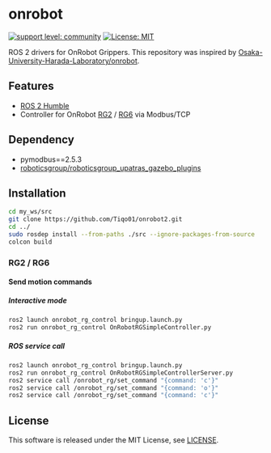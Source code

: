 # onrobot

[![support level: community](https://img.shields.io/badge/support%20level-community-lightgray.svg)](https://rosindustrial.org/news/2016/10/7/better-supporting-a-growing-ros-industrial-software-platform)
[![License: MIT](https://img.shields.io/badge/License-MIT-yellow.svg)](https://opensource.org/licenses/MIT)

ROS 2 drivers for OnRobot Grippers.
This repository was inspired by [Osaka-University-Harada-Laboratory/onrobot](https://github.com/Osaka-University-Harada-Laboratory/onrobot.git).

## Features

- [ROS 2 Humble](https://docs.ros.org/en/humble/Installation.html)
- Controller for OnRobot [RG2](https://onrobot.com/en/products/rg2-gripper) / [RG6](https://onrobot.com/en/products/rg6-gripper) via Modbus/TCP


## Dependency

- pymodbus==2.5.3  
- [roboticsgroup/roboticsgroup_upatras_gazebo_plugins](https://github.com/roboticsgroup/roboticsgroup_upatras_gazebo_plugins.git)  

## Installation

```bash
cd my_ws/src
git clone https://github.com/Tiqo01/onrobot2.git 
cd ../
sudo rosdep install --from-paths ./src --ignore-packages-from-source 
colcon build
```
### RG2 / RG6

#### Send motion commands

##### Interactive mode

```bash
ros2 launch onrobot_rg_control bringup.launch.py 
ros2 run onrobot_rg_control OnRobotRGSimpleController.py
```

##### ROS service call

```bash
ros2 launch onrobot_rg_control bringup.launch.py 
ros2 run onrobot_rg_control OnRobotRGSimpleControllerServer.py
ros2 service call /onrobot_rg/set_command "{command: 'c'}"
ros2 service call /onrobot_rg/set_command "{command: 'o'}"
ros2 service call /onrobot_rg/set_command "{command: 'c'}"
```
## License

This software is released under the MIT License, see [LICENSE](./LICENSE).

